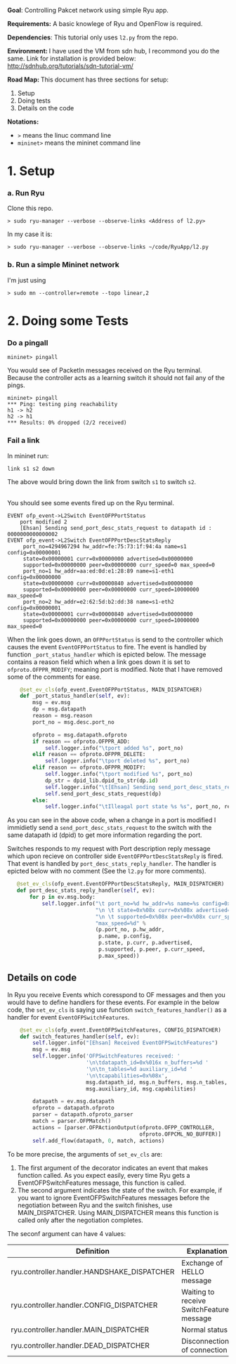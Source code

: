 <b>Goal</b>: Controlling Pakcet network using simple Ryu app. 

<b>Requirements:</b>
A basic knowlege of Ryu and OpenFlow is required. 

<b>Dependencies</b>: This tutorial only uses `l2.py` from the repo.

<b>Environment: </b> I have used the VM from sdn hub, I recommond you do the same. Link for installation is provided below: http://sdnhub.org/tutorials/sdn-tutorial-vm/

<b>Road Map: </b>This document has three sections for setup: 

 1. Setup 
 2. Doing tests </br>
 3. Details on the code

<b>Notations: </b>
 - `>` means the linuc command line <br>
 - `mininet>` means the mininet command line
 
# 1. Setup
 
### a. Run Ryu
Clone this repo. 
```shell
> sudo ryu-manager --verbose --observe-links <Address of l2.py>
```
In my case it is: 
```shell
> sudo ryu-manager --verbose --observe-links ~/code/RyuApp/l2.py
```
### b. Run a simple Mininet network
I'm just using 
```shell
> sudo mn --controller=remote --topo linear,2
```

# 2. Doing some Tests
### Do a pingall
```shell
mininet> pingall
```
You would see of PacketIn messages received on the Ryu terminal. </br>
Because the controller acts as a learning switch it should not fail any of the pings. 
```
mininet> pingall
*** Ping: testing ping reachability
h1 -> h2 
h2 -> h1 
*** Results: 0% dropped (2/2 received)
```
### Fail a link
In mininet run: 
```
link s1 s2 down
```
The above would bring down the link from switch `s1` to switch `s2`. 

</br>You should see some events fired up on the Ryu terminal. 
```
EVENT ofp_event->L2Switch EventOFPPortStatus
	port modified 2
	[Ehsan] Sending send_port_desc_stats_request to datapath id : 0000000000000002
EVENT ofp_event->L2Switch EventOFPPortDescStatsReply
	 port_no=4294967294 hw_addr=fe:75:73:1f:94:4a name=s1 config=0x00000001 
 	 state=0x00000001 curr=0x00000000 advertised=0x00000000 
 	 supported=0x00000000 peer=0x00000000 curr_speed=0 max_speed=0
	 port_no=1 hw_addr=aa:ed:0d:e1:28:89 name=s1-eth1 config=0x00000000 
 	 state=0x00000000 curr=0x00000840 advertised=0x00000000 
 	 supported=0x00000000 peer=0x00000000 curr_speed=10000000 max_speed=0
	 port_no=2 hw_addr=e2:62:5d:b2:dd:38 name=s1-eth2 config=0x00000001 
 	 state=0x00000001 curr=0x00000840 advertised=0x00000000 
 	 supported=0x00000000 peer=0x00000000 curr_speed=10000000 max_speed=0
```
When the link goes down, an `OFPPortStatus` is send to the controller which causes the event `EventOFPPortStatus` to fire. 
The event is handled by function `_port_status_handler` which is epicted below. The message contains a reason field which when a 
link goes down it is set to `ofproto.OFPPR_MODIFY`; meaning port is modified. 
Note that I have removed some of the comments for ease. 
```python
    @set_ev_cls(ofp_event.EventOFPPortStatus, MAIN_DISPATCHER)
    def _port_status_handler(self, ev):
        msg = ev.msg
        dp = msg.datapath
        reason = msg.reason
        port_no = msg.desc.port_no

        ofproto = msg.datapath.ofproto
        if reason == ofproto.OFPPR_ADD:
            self.logger.info("\tport added %s", port_no)
        elif reason == ofproto.OFPPR_DELETE:
            self.logger.info("\tport deleted %s", port_no)
        elif reason == ofproto.OFPPR_MODIFY:
            self.logger.info("\tport modified %s", port_no)
            dp_str = dpid_lib.dpid_to_str(dp.id)
            self.logger.info("\t[Ehsan] Sending send_port_desc_stats_request to datapath id : " + dp_str)
            self.send_port_desc_stats_request(dp)
        else:
            self.logger.info("\tIlleagal port state %s %s", port_no, reason)
```
As you can see in the above code, when a change in a port is modified I immidietly send a `send_port_desc_stats_request` to the switch
with the same datapath id (dpid) to get more information regarding the port.

Switches responds to my request with Port description reply message which upon recieve on controller side `EventOFPPortDescStatsReply` is fired.
That event is handled by `port_desc_stats_reply_handler`. The handler is epicted below with no comment (See the `l2.py` for more comments). 
 ```python
    @set_ev_cls(ofp_event.EventOFPPortDescStatsReply, MAIN_DISPATCHER)
    def port_desc_stats_reply_handler(self, ev):
        for p in ev.msg.body:
            self.logger.info("\t port_no=%d hw_addr=%s name=%s config=0x%08x "
                             "\n \t state=0x%08x curr=0x%08x advertised=0x%08x "
                             "\n \t supported=0x%08x peer=0x%08x curr_speed=%d "
                             "max_speed=%d" %
                             (p.port_no, p.hw_addr,
                              p.name, p.config,
                              p.state, p.curr, p.advertised,
                              p.supported, p.peer, p.curr_speed,
                              p.max_speed))
 ```
 
## Details on code
 
In Ryu you receive Events which coresspond to OF messages and then you would have to define handlers for these events. For example in the below code, the `set_ev_cls` is saying use function `switch_features_handler()` as a handler for event `EventOFPSwitchFeatures`. 

```python
    @set_ev_cls(ofp_event.EventOFPSwitchFeatures, CONFIG_DISPATCHER)
    def switch_features_handler(self, ev):
        self.logger.info("[Ehsan] Received EventOFPSwitchFeatures")
        msg = ev.msg
        self.logger.info('OFPSwitchFeatures received: '
                         '\n\tdatapath_id=0x%016x n_buffers=%d '
                         '\n\tn_tables=%d auxiliary_id=%d '
                         '\n\tcapabilities=0x%08x',
                         msg.datapath_id, msg.n_buffers, msg.n_tables,
                         msg.auxiliary_id, msg.capabilities)

        datapath = ev.msg.datapath
        ofproto = datapath.ofproto
        parser = datapath.ofproto_parser
        match = parser.OFPMatch()
        actions = [parser.OFPActionOutput(ofproto.OFPP_CONTROLLER,
                                          ofproto.OFPCML_NO_BUFFER)]
        self.add_flow(datapath, 0, match, actions)
```

To be more precise, the arguments of `set_ev_cls` are: 
 1. The first argument of the decorator indicates an event that makes function called. As you expect easily, every time Ryu gets a EventOFPSwitchFeatures message, this function is called.
 2. The second argument indicates the state of the switch. For example, if you want to ignore EventOFPSwitchFeatures messages before the negotiation between Ryu and the switch finishes, use MAIN_DISPATCHER. Using MAIN_DISPATCHER means this function is called only after the negotiation completes.
 

The seconf argument can have 4 values: 

Definition				    |	Explanation
--------------------------------------------|-------------------------------------------
ryu.controller.handler.HANDSHAKE_DISPATCHER |	Exchange of HELLO message
ryu.controller.handler.CONFIG_DISPATCHER    |	Waiting to receive SwitchFeatures message
ryu.controller.handler.MAIN_DISPATCHER	    |	Normal status
ryu.controller.handler.DEAD_DISPATCHER	    |	Disconnection of connection
 
